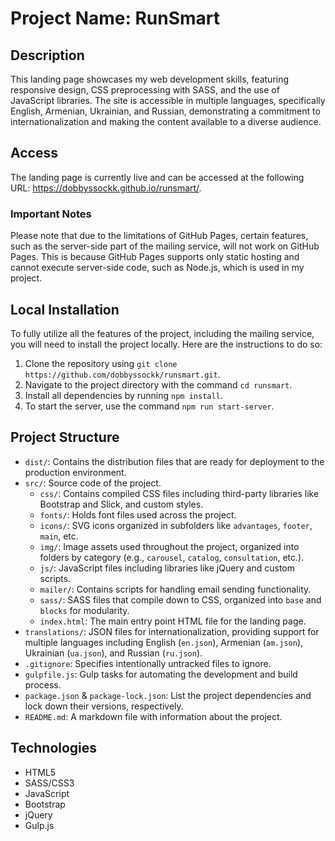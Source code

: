 # Project Name: RunSmart

## Description  
This landing page showcases my web development skills, featuring responsive design, CSS preprocessing with SASS, and the use of JavaScript libraries. The site is accessible in multiple languages, specifically English, Armenian, Ukrainian, and Russian, demonstrating a commitment to internationalization and making the content available to a diverse audience.

## Access
The landing page is currently live and can be accessed at the following URL: https://dobbyssockk.github.io/runsmart/.

### Important Notes
Please note that due to the limitations of GitHub Pages, certain features, such as the server-side part of the mailing service, will not work on GitHub Pages. This is because GitHub Pages supports only static hosting and cannot execute server-side code, such as Node.js, which is used in my project.

## Local Installation
To fully utilize all the features of the project, including the mailing service, you will need to install the project locally. Here are the instructions to do so:

1. Clone the repository using `git clone https://github.com/dobbyssockk/runsmart.git`.
2. Navigate to the project directory with the command `cd runsmart`.
3. Install all dependencies by running `npm install`.
4. To start the server, use the command `npm run start-server`.

## Project Structure  
- `dist/`: Contains the distribution files that are ready for deployment to the production environment.
- `src/`: Source code of the project.
  - `css/`: Contains compiled CSS files including third-party libraries like Bootstrap and Slick, and custom styles.
  - `fonts/`: Holds font files used across the project.
  - `icons/`: SVG icons organized in subfolders like `advantages`, `footer`, `main`, etc.
  - `img/`: Image assets used throughout the project, organized into folders by category (e.g., `carousel`, `catalog`, `consultation`, etc.).
  - `js/`: JavaScript files including libraries like jQuery and custom scripts.
  - `mailer/`: Contains scripts for handling email sending functionality.
  - `sass/`: SASS files that compile down to CSS, organized into `base` and `blocks` for modularity.
  - `index.html`: The main entry point HTML file for the landing page.
- `translations/`: JSON files for internationalization, providing support for multiple languages including English (`en.json`), Armenian (`am.json`), Ukrainian (`ua.json`), and Russian (`ru.json`).
- `.gitignore`: Specifies intentionally untracked files to ignore.
- `gulpfile.js`: Gulp tasks for automating the development and build process.
- `package.json` & `package-lock.json`: List the project dependencies and lock down their versions, respectively.
- `README.md`: A markdown file with information about the project.

## Technologies  
- HTML5
- SASS/CSS3
- JavaScript
- Bootstrap
- jQuery
- Gulp.js
